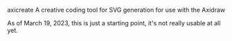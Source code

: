 axicreate
A creative coding tool for SVG generation for use with the Axidraw

As of March 19, 2023, this is just a starting point, it's not really usable at all yet.